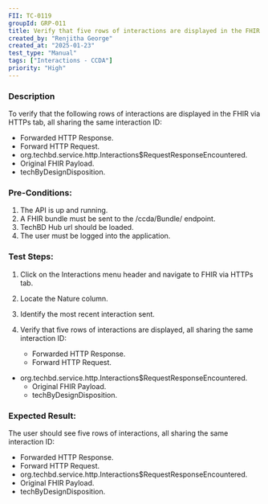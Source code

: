 ```yaml
---
FII: TC-0119
groupId: GRP-011
title: Verify that five rows of interactions are displayed in the FHIR via HTTPs tab, all sharing the same interaction ID, when a xml file is sent to the /ccda/Bundle/ endpoint
created_by: "Renjitha George"
created_at: "2025-01-23"
test_type: "Manual"
tags: ["Interactions - CCDA"]
priority: "High"
---
```


### Description

To verify that the following rows of interactions are displayed in the FHIR via
HTTPs tab, all sharing the same interaction ID:

- Forwarded HTTP Response.
- Forward HTTP Request.
- org.techbd.service.http.Interactions$RequestResponseEncountered.
- Original FHIR Payload.
- techByDesignDisposition.

### Pre-Conditions:

1. The API is up and running.
2. A FHIR bundle must be sent to the /ccda/Bundle/ endpoint.
3. TechBD Hub url should be loaded.
4. The user must be logged into the application.

### Test Steps:

1. Click on the Interactions menu header and navigate to FHIR via HTTPs tab.
2. Locate the Nature column.
3. Identify the most recent interaction sent.
4. Verify that five rows of interactions are displayed, all sharing the same
   interaction ID:

   - Forwarded HTTP Response.
   - Forward HTTP Request.

- org.techbd.service.http.Interactions$RequestResponseEncountered.
  - Original FHIR Payload.
  - techByDesignDisposition.

### Expected Result:

The user should see five rows of interactions, all sharing the same interaction
ID:

- Forwarded HTTP Response.
- Forward HTTP Request.
- org.techbd.service.http.Interactions$RequestResponseEncountered.
- Original FHIR Payload.
- techByDesignDisposition.
